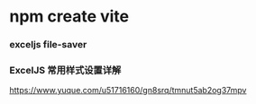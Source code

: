 # npm create vite

### exceljs  file-saver

### ExcelJS 常用样式设置详解
https://www.yuque.com/u51716160/gn8srq/tmnut5ab2og37mpv
